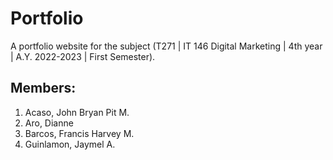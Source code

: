 # Portfolio
A portfolio website for the subject (T271 | IT 146 Digital Marketing | 4th year | A.Y. 2022-2023 | First Semester).
## Members:
1. Acaso, John Bryan Pit M.
2. Aro, Dianne
3. Barcos, Francis Harvey M.
4. Guinlamon, Jaymel A.
